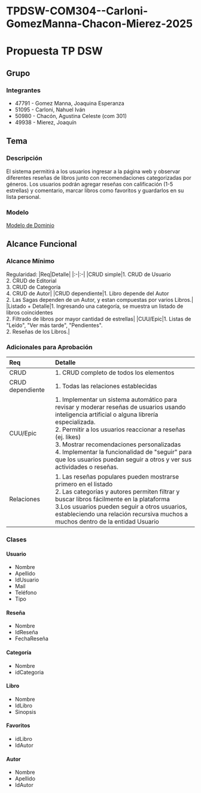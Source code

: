 # TPDSW-COM304--Carloni-GomezManna-Chacon-Mierez-2025
# Propuesta TP DSW

## Grupo
### Integrantes
* 47791 - Gomez Manna, Joaquina Esperanza
* 51095 - Carloni, Nahuel Iván
* 50980 - Chacón, Agustina Celeste (com 301)
* 49938 - Mierez, Joaquín 

## Tema
### Descripción
El sistema permitirá a los usuarios ingresar a la página web y observar diferentes reseñas de libros junto con recomendaciones categorizadas por géneros. Los usuarios podrán agregar reseñas con calificación (1-5 estrellas) y comentario, marcar libros como favoritos y guardarlos en su lista personal.

### Modelo

[Modelo de Dominio](https://drive.google.com/file/d/19oo2OMIBkmHHlL8IWxTLiJujF6Z2ven8/view?usp=sharing)

## Alcance Funcional 

### Alcance Mínimo

Regularidad:
|Req|Detalle|
|:-|:-|
|CRUD simple|1. CRUD de Usuario<br>2. CRUD de Editorial<br>3. CRUD de Categoría<br>4. CRUD de Autor|
|CRUD dependiente|1. Libro depende del Autor<br>2. Las Sagas dependen de un Autor, y estan compuestas por varios Libros.|
|Listado + Detalle|1. Ingresando una categoría, se muestra un listado de libros coincidentes<br>2. Filtrado de libros por mayor cantidad de estrellas|
|CUU/Epic|1. Listas de "Leído", "Ver más tarde", "Pendientes".<br>2. Reseñas de los Libros.|

### Adicionales para Aprobación

|Req|Detalle|
|:-|:-|
|CRUD |1. CRUD completo de todos los elementos|
|CRUD dependiente |1. Todas las relaciones establecidas|
|CUU/Epic|1. Implementar un sistema automático para revisar y moderar reseñas de usuarios usando inteligencia artificial o alguna librería especializada.<br>2. Permitir a los usuarios reaccionar a reseñas (ej. likes)<br>3. Mostrar recomendaciones personalizadas<br>4. Implementar la funcionalidad de "seguir" para que los usuarios puedan seguir a otros y ver sus actividades o reseñas.|
|Relaciones|1. Las reseñas populares pueden mostrarse primero en el listado<br>2.  Las categorías y autores permiten filtrar y buscar libros fácilmente en la plataforma<br>3.Los usuarios pueden seguir a otros usuarios, estableciendo una relación recursiva muchos a muchos dentro de la entidad Usuario|

### Clases

#### Usuario
- Nombre
- Apellido
- IdUsuario
- Mail
- Teléfono
- Tipo

#### Reseña
- Nombre
- IdReseña
- FechaReseña

#### Categoría
- Nombre
- idCategoria

#### Libro
- Nombre
- IdLibro
- Sinopsis

#### Favoritos
- idLibro
- IdAutor

#### Autor
- Nombre
- Apellido
- IdAutor
